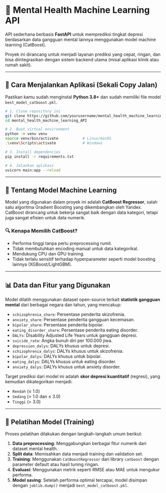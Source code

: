 # 🧠 Mental Health Machine Learning API

API sederhana berbasis **FastAPI** untuk memprediksi tingkat depresi berdasarkan data gangguan mental lainnya menggunakan model machine learning (CatBoost).

Proyek ini dirancang untuk menjadi layanan prediksi yang cepat, ringan, dan bisa diintegrasikan dengan sistem backend utama (misal aplikasi klinik atau rumah sakit).

---

## 🚀 Cara Menjalankan Aplikasi (Sekali Copy Jalan)

Pastikan kamu sudah menginstal **Python 3.8+** dan sudah memiliki file model `best_model_catboost.pkl`.

```bash
# 1. Clone repository ini
git clone https://github.com/yourusername/mental_health_machine_learning_API.git
cd mental_health_machine_learning_API

# 2. Buat virtual environment
python -m venv venv
source venv/bin/activate           # Linux/macOS
.\venv\Scripts\activate            # Windows

# 3. Install dependencies
pip install -r requirements.txt

# 4. Jalankan aplikasi
uvicorn main:app --reload
```

---

## 🧠 Tentang Model Machine Learning

Model yang digunakan dalam proyek ini adalah **CatBoost Regressor**, salah satu algoritma Gradient Boosting yang dikembangkan oleh Yandex. CatBoost dirancang untuk bekerja sangat baik dengan data kategori, tetapi juga sangat efisien untuk data numerik.

### 🔍 Kenapa Memilih CatBoost?

- Performa tinggi tanpa perlu preprocessing rumit.
- Tidak membutuhkan encoding manual untuk data kategorikal.
- Mendukung CPU dan GPU training.
- Tidak terlalu sensitif terhadap hyperparameter seperti model boosting lainnya (XGBoost/LightGBM).

---

## 📊 Data dan Fitur yang Digunakan

Model dilatih menggunakan dataset open-source terkait **statistik gangguan mental** dari berbagai negara dan tahun, yang mencakup:

- `schizophrenia_share`: Persentase penderita skizofrenia.
- `anxiety_share`: Persentase penderita gangguan kecemasan.
- `bipolar_share`: Persentase penderita bipolar.
- `eating_disorder_share`: Persentase penderita eating disorder.
- `DALYs`: Disability Adjusted Life Years untuk gangguan depresi.
- `suicide_rate`: Angka bunuh diri per 100.000 jiwa.
- `depression_dalys`: DALYs khusus untuk depresi.
- `schizophrenia_dalys`: DALYs khusus untuk skizofrenia.
- `bipolar_dalys`: DALYs khusus untuk bipolar.
- `eating_dalys`: DALYs khusus untuk eating disorder.
- `anxiety_dalys`: DALYs khusus untuk anxiety disorder.

Target prediksi dari model ini adalah **skor depresi kuantitatif** (regresi), yang kemudian dikategorikan menjadi:

- `Rendah` (≤ 1.0)
- `Sedang` (> 1.0 dan ≤ 3.0)
- `Tinggi` (> 3.0)

---

## 🧪 Pelatihan Model (Training)

Proses pelatihan dilakukan dengan langkah-langkah umum berikut:

1. **Data preprocessing**: Menggabungkan berbagai fitur numerik dari dataset mental health.
2. **Split data**: Memisahkan data menjadi training dan validation set.
3. **Training**: Menggunakan `CatBoostRegressor` dari library `catboost` dengan parameter default atau hasil tuning ringan.
4. **Evaluasi**: Menggunakan metrik seperti RMSE atau MAE untuk mengukur performa.
5. **Model saving**: Setelah performa optimal tercapai, model disimpan dengan `joblib.dump()` menjadi `best_model_catboost.pkl`.